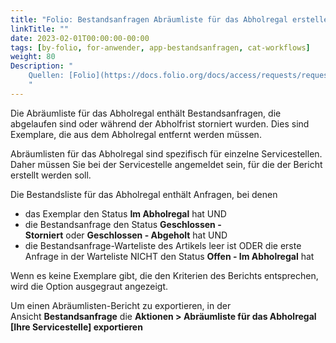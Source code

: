 ```yaml
---
title: "Folio: Bestandsanfragen Abräumliste für das Abholregal erstellen"
linkTitle: ""
date: 2023-02-01T00:00:00-00:00
tags: [by-folio, for-anwender, app-bestandsanfragen, cat-workflows]
weight: 80
Description: "
    Quellen: [Folio](https://docs.folio.org/docs/access/requests/requests/#exporting-a-hold-shelf-clearance-report) & [GBV](https://info.gbv.de/pages/viewpage.action?pageId=843317410)
    "
---
```


Die Abräumliste für das Abholregal enthält Bestandsanfragen, die abgelaufen sind oder während der Abholfrist storniert wurden. Dies sind Exemplare, die aus dem Abholregal entfernt werden müssen.

Abräumlisten für das Abholregal sind spezifisch für einzelne Servicestellen. Daher müssen Sie bei der Servicestelle angemeldet sein, für die der Bericht erstellt werden soll.

Die Bestandsliste für das Abholregal enthält Anfragen, bei denen

-   das Exemplar den Status **Im Abholregal** hat UND
-   die Bestandsanfrage den Status **Geschlossen - Storniert** oder **Geschlossen - Abgeholt** hat UND
-   die Bestandsanfrage-Warteliste des Artikels leer ist ODER die erste Anfrage in der Warteliste NICHT den Status **Offen - Im Abholregal** hat

Wenn es keine Exemplare gibt, die den Kriterien des Berichts entsprechen, wird die Option ausgegraut angezeigt.

Um einen Abräumlisten-Bericht zu exportieren, in der Ansicht **Bestandsanfrage** die **Aktionen > Abräumliste für das Abholregal \[Ihre Servicestelle\] exportieren**
